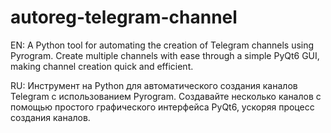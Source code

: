 # autoreg-telegram-channel
EN:
A Python tool for automating the creation of Telegram channels using Pyrogram. Create multiple channels with ease through a simple PyQt6 GUI, making channel creation quick and efficient.

RU:
Инструмент на Python для автоматического создания каналов Telegram с использованием Pyrogram. Создавайте несколько каналов с помощью простого графического интерфейса PyQt6, ускоряя процесс создания каналов.
